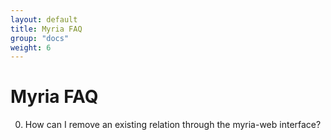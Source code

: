 ```yaml
---
layout: default
title: Myria FAQ
group: "docs"
weight: 6
---
```


# Myria FAQ

0. How can I remove an existing relation through the myria-web interface?
